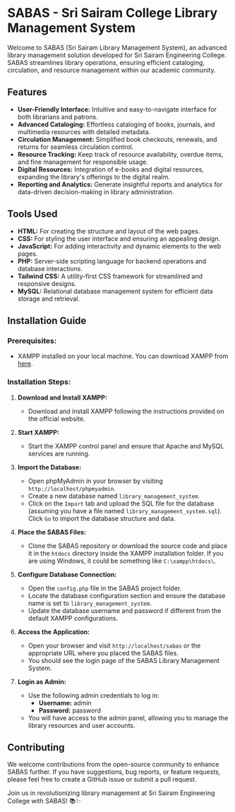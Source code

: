 # SABAS - Sri Sairam College Library Management System

Welcome to SABAS (Sri Sairam Library Management System), an advanced library management solution developed for Sri Sairam Engineering College. SABAS streamlines library operations, ensuring efficient cataloging, circulation, and resource management within our academic community.

## Features

- **User-Friendly Interface:** Intuitive and easy-to-navigate interface for both librarians and patrons.
- **Advanced Cataloging:** Effortless cataloging of books, journals, and multimedia resources with detailed metadata.
- **Circulation Management:** Simplified book checkouts, renewals, and returns for seamless circulation control.
- **Resource Tracking:** Keep track of resource availability, overdue items, and fine management for responsible usage.
- **Digital Resources:** Integration of e-books and digital resources, expanding the library's offerings to the digital realm.
- **Reporting and Analytics:** Generate insightful reports and analytics for data-driven decision-making in library administration.

## Tools Used

- **HTML:** For creating the structure and layout of the web pages.
- **CSS:** For styling the user interface and ensuring an appealing design.
- **JavaScript:** For adding interactivity and dynamic elements to the web pages.
- **PHP:** Server-side scripting language for backend operations and database interactions.
- **Tailwind CSS:** A utility-first CSS framework for streamlined and responsive designs.
- **MySQL:** Relational database management system for efficient data storage and retrieval.

## Installation Guide

### Prerequisites:

- XAMPP installed on your local machine. You can download XAMPP from [here](https://www.apachefriends.org/index.html).

### Installation Steps:

1. **Download and Install XAMPP:**
   - Download and install XAMPP following the instructions provided on the official website.

2. **Start XAMPP:**
   - Start the XAMPP control panel and ensure that Apache and MySQL services are running.

3. **Import the Database:**
   - Open phpMyAdmin in your browser by visiting `http://localhost/phpmyadmin`.
   - Create a new database named `library_management_system`.
   - Click on the `Import` tab and upload the SQL file for the database (assuming you have a file named `library_management_system.sql`). Click `Go` to import the database structure and data.

4. **Place the SABAS Files:**
   - Clone the SABAS repository or download the source code and place it in the `htdocs` directory inside the XAMPP installation folder. If you are using Windows, it could be something like `C:\xampp\htdocs\`.

5. **Configure Database Connection:**
   - Open the `config.php` file in the SABAS project folder.
   - Locate the database configuration section and ensure the database name is set to `library_management_system`.
   - Update the database username and password if different from the default XAMPP configurations.

6. **Access the Application:**
   - Open your browser and visit `http://localhost/sabas` or the appropriate URL where you placed the SABAS files.
   - You should see the login page of the SABAS Library Management System.

7. **Login as Admin:**
   - Use the following admin credentials to log in:
     - **Username:** admin
     - **Password:** password
   - You will have access to the admin panel, allowing you to manage the library resources and user accounts.

## Contributing

We welcome contributions from the open-source community to enhance SABAS further. If you have suggestions, bug reports, or feature requests, please feel free to create a GitHub issue or submit a pull request.

Join us in revolutionizing library management at Sri Sairam Engineering College with SABAS! 📚✨
